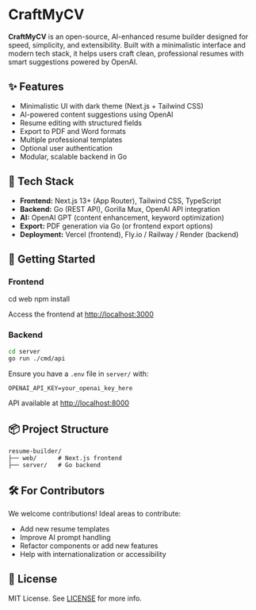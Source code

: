 # CraftMyCV

**CraftMyCV** is an open-source, AI-enhanced resume builder designed for speed, simplicity, and extensibility. Built with a minimalistic interface and modern tech stack, it helps users craft clean, professional resumes with smart suggestions powered by OpenAI.

## ✨ Features

- Minimalistic UI with dark theme (Next.js + Tailwind CSS)
- AI-powered content suggestions using OpenAI
- Resume editing with structured fields
- Export to PDF and Word formats
- Multiple professional templates
- Optional user authentication
- Modular, scalable backend in Go

## 🧠 Tech Stack

- **Frontend:** Next.js 13+ (App Router), Tailwind CSS, TypeScript
- **Backend:** Go (REST API), Gorilla Mux, OpenAI API integration
- **AI:** OpenAI GPT (content enhancement, keyword optimization)
- **Export:** PDF generation via Go (or frontend export options)
- **Deployment:** Vercel (frontend), Fly.io / Railway / Render (backend)

## 🚀 Getting Started

### Frontend

cd web
npm install

Access the frontend at [http://localhost:3000](http://localhost:3000)

### Backend
```bash
cd server
go run ./cmd/api
```
Ensure you have a `.env` file in `server/` with:
```
OPENAI_API_KEY=your_openai_key_here
```
API available at [http://localhost:8000](http://localhost:8000)

## 📦 Project Structure
```
resume-builder/
├── web/      # Next.js frontend
├── server/   # Go backend
```

## 🛠 For Contributors
We welcome contributions! Ideal areas to contribute:
- Add new resume templates
- Improve AI prompt handling
- Refactor components or add new features
- Help with internationalization or accessibility

## 📄 License

MIT License. See [LICENSE](./LICENSE) for more info.
